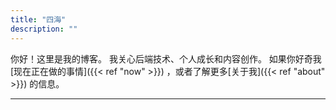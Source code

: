 ```yaml
---
title: "四海"
description: ""
---
```

<!-- {{< lead >}} 前端工程师（React & Tailwind） {{< /lead >}} -->

你好！这里是我的博客。
我关心后端技术、个人成长和内容创作。
如果你好奇我[现在正在做的事情]({{< ref "now" >}}) ，或者了解更多[关于我]({{< ref "about" >}}) 的信息。

---
